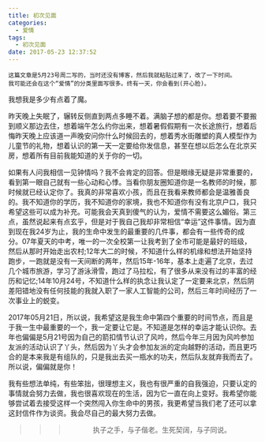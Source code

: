 ```yaml
---
title: 初次见面
categories:
  - 爱情
tags:
  - 初次见面
date: 2017-05-23 12:37:52
---
```


```
这篇文章是5月23号周二写的，当时还没有博客，然后我就粘贴过来了，改了一下时间。
我可能还会在这个“爱情”的分类里面写很多。终有一天，你会看到(开心脸)。
```

我想我是多少有点着了魔。

昨天晚上失眠了，辗转反侧直到两点多睡不着。满脑子想的都是你。想着要不要搬到顺义那边去住，想着端午怎么约你出来，想着暑假假期有一次长途旅行，想着后悔昨天晚上应该道一声晚安问你什么时候回去的，想着秀水街雕塑的真人模型作为儿童节的礼物，想着认识的第一天一定要给你发信息，甚至在想以后怎么在北京买房，想着所有目前我能知道的关于你的一切。

如果有人问我相信一见钟情吗？我不会肯定的回答。但是眼缘无疑是非常重要的，看到第一眼自己就有一些心动和心悸。当看你朋友圈知道你是一名教师的时候，那时候就已经认定你了。我真的非常喜欢小孩，而且在我看来教师都会是温雅善良的。我不知道你的学历，我不知道你的家境，我也不知道你有没有北京户口，我只希望这些可以成为补充。可能我会天真到傻气的认为，爱情不需要这么媚俗。第三点，虽然说起来有点玄乎，但是对于我自己我却非常相信“幸运”这件事情。因为直到现在我24岁为止，我的生命中发生的最重要的几件事，都会有一些传奇的成分。07年夏天的中考，唯一的一次全校第一让我考到了全市可能是最好的班级，然后从那时开始走出农村;12年大二的时候，不知道什么样的机缘和想法开始坚持跑步，一跑就是没有一天间断的两年，然后15年-16年，基本上走遍了北京，去过几个城市旅游，学习了游泳滑雪，跑过了马拉松，有了很多从来没有过的丰富的经历和记忆;14年10月24号，不知道什么样的执念让我认定了一定要来北京，然后阴差阳错地没有任何技能的我就入职了一家人工智能的公司，然后三年时间经历了一次事业上的蜕变。

2017年05月21日，所以说，我希望这是我生命中第四个重要的时间节点，而且是于我一生中最重要的一个，我一定要让它是。不知道是怎样的幸运才能认识你。去年也偏偏是5月21号因为自己的箭扣情节认识了风吟，然后今年三月因为风吟参加友派的活动认识了丫头，然后因为丫头才会参加友派的定向越野的活动，而且更巧合的是本来我是有组队的，只是我出去买一瓶水的功夫，然后队友就弃我而去了。所以说，偏偏就是你！

我有些想法单纯，有些笨拙，很理想主义，我也有很严重的自我强迫，只要认定的事情就会努力去做，我也很喜欢现在的生活，因为它一直在向上变好。我希望你能够尝试着去接受这样一个突然闯入你生命中的男孩，我更希望当我们老了还可以拿这封信件作为谈资。我会尽自己的最大努力去做。

>>><div align=center>执子之手，与子偕老。生死契阔，与子同说。</div>